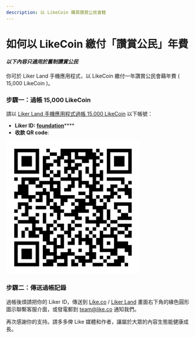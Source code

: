 ```yaml
---
description: 以 LikeCoin 購買讚賞公民會籍
---
```


# 如何以 LikeCoin 繳付「讚賞公民」年費

#### _**以下內容只適用於舊制讚賞公民**_

你可於 Liker Land 手機應用程式，以 LikeCoin 繳付一年讚賞公民會藉年費 \( 15,000 LikeCoin \)。

### 步驟一：過帳 15,000 LikeCoin 

請以 [Liker Land 手機應用程式過帳 15,000 LikeCoin](https://docs.like.co/v/zh/user-guide/likecoin-token/like-pay) 以下帳號：

* **Liker ID:** [**foundation**](https://like.co/foundation/15000)\*\*\*\*
* **收款 QR code**:

![Liker ID: foundation](../../.gitbook/assets/img_0803.jpg)

### 步驟二：傳送過帳記錄

過帳後煩請把你的 Liker ID，傳送到 [Like.co](https://like.co/) / [Liker Land](https://liker.land/) 畫面右下角的緣色圓形圖示聯繫客服介面，或發電郵到 [team@like.co](mailto:team@like.co) 通知我們。

再次感謝你的支持。請多多俾 Like 媒體和作者，讓屬於大眾的內容生態能健康成長。

